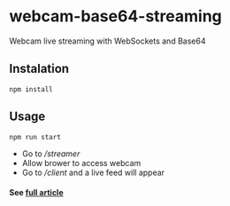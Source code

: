 # webcam-base64-streaming
Webcam live streaming with WebSockets and Base64
## Instalation
```text
npm install
```
## Usage
```text
npm run start
```

- Go to */streamer*
- Allow brower to access webcam
- Go to */client* and a live feed will appear

#### See [full article](https://medium.com/@alexcambose/webcam-live-streaming-with-websockets-and-base64-64b1b4992db8)
